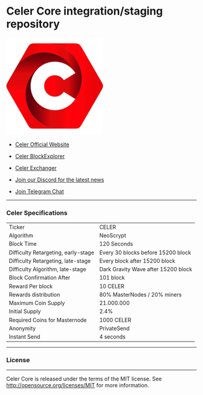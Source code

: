 Celer Core integration/staging repository
=====================================
![Celer Coin](https://raw.githubusercontent.com/CelerCoin/celer/master/src/qt/res/icons/bitcoin.png)

* [Celer Official Website](https://celercoin.com)
* [Celer BlockExplorer](http://explorer.celercoin.com)
* [Celer Exchanger](https://exchange.celercoin.com)

* [Join our Discord for the latest news](https://discord.gg/JxUMeXM)
* [Join Telegram Chat](https://t.me/joinchat/IJF3OxIvHSiSpP9nOzDq1w)

-------

### Celer Specifications
<table>
<tr><td>Ticker</td><td>CELER</td></tr>
<tr><td>Algorithm</td><td>NeoScrypt</td></tr>
<tr><td>Block Time</td><td>120 Seconds</td></tr>
<tr><td>Difficulty Retargeting, early-stage</td><td>Every 30 blocks before 15200 block</td></tr>
<tr><td>Difficulty Retargeting, late-stage</td><td>Every block after 15200 block</td></tr>
<tr><td>Difficulty Algorithm, late-stage</td><td>Dark Gravity Wave after 15200 block</td></tr>
<tr><td>Block Confirmation After</td><td>101 block</td></tr>
<tr><td>Reward Per block</td><td>10 CELER</td></tr>
<tr><td>Rewards distribution</td><td>80% MasterNodes / 20% miners</td></tr>
<tr><td>Maximum Coin Supply</td><td>21.000.000</td></tr>
<tr><td>Initial Supply</td><td>2.4%</td></tr>
<tr><td>Required Coins for Masternode</td><td>1000 CELER</td></tr>
<tr><td>Anonymity</td><td>PrivateSend</td></tr>
<tr><td>Instant Send</td><td>4 seconds</td></tr>
</table>

-------

### License
-------

Celer Core is released under the terms of the MIT license. See http://opensource.org/licenses/MIT for more information.
